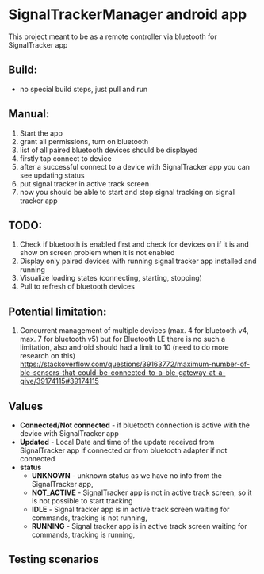 # SignalTrackerManager android app

This project meant to be as a remote controller via bluetooth for SignalTracker app

## Build:

- no special build steps, just pull and run

## Manual:

1. Start the app
2. grant all permissions, turn on bluetooth
3. list of all paired bluetooth devices should be displayed
4. firstly tap connect to device
5. after a successful connect to a device with SignalTracker app you can see updating status
6. put signal tracker in active track screen
7. now you should be able to start and stop signal tracking on signal tracker app 

## TODO:

1. Check if bluetooth is enabled first and check for devices on if it is and show on screen problem when it is not enabled
2. Display only paired devices with running signal tracker app installed and running
3. Visualize loading states (connecting, starting, stopping)
4. Pull to refresh of bluetooth devices

## Potential limitation:

1. Concurrent management of multiple devices (max. 4 for bluetooth v4, max. 7 for bluetooth v5) but for Bluetooth LE there is no such a limitation, also android should had a limit to 10 (need to do more research on this) https://stackoverflow.com/questions/39163772/maximum-number-of-ble-sensors-that-could-be-connected-to-a-ble-gateway-at-a-give/39174115#39174115


## Values

- **Connected/Not connected** - if bluetooth connection is active with the device with SignalTracker app
- **Updated** - Local Date and time of the update received from SignalTracker app if connected or from bluetooth adapter if not connected
- **status** 
  - **UNKNOWN** - unknown status as we have no info from the SignalTracker app, 
  - **NOT_ACTIVE** - SignalTracker app is not in active track screen, so it is not possible to start tracking 
  - **IDLE** - Signal tracker app is in active track screen waiting for commands, tracking is not running, 
  - **RUNNING** - Signal tracker app is in active track screen waiting for commands, tracking is running,

## Testing scenarios

